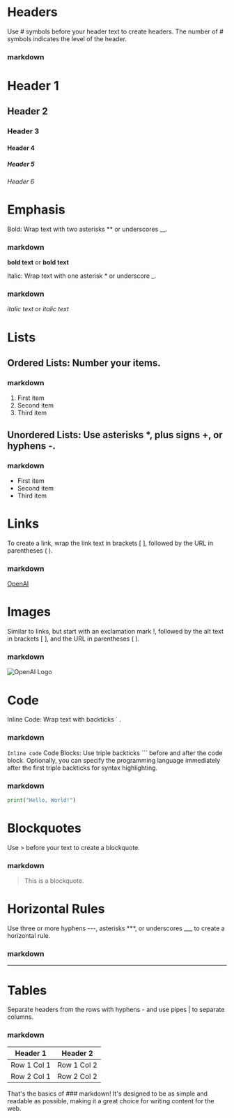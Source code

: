 # Headers
Use # symbols before your header text to create headers. The number of # symbols indicates the level of the header.

### markdown

# Header 1
## Header 2
### Header 3
#### Header 4
##### Header 5
###### Header 6

# Emphasis
Bold: Wrap text with two asterisks ** or underscores __.

### markdown

**bold text** or __bold text__

Italic: Wrap text with one asterisk * or underscore _.

### markdown

*italic text* or _italic text_

# Lists
## Ordered Lists: Number your items.

### markdown

1. First item
2. Second item
3. Third item

## Unordered Lists: Use asterisks *, plus signs +, or hyphens -.

### markdown

- First item
- Second item
- Third item

# Links
To create a link, wrap the link text in brackets [ ], followed by the URL in parentheses ( ).

### markdown

[OpenAI](https://www.openai.com)

# Images
Similar to links, but start with an exclamation mark !, followed by the alt text in brackets [ ], and the URL in parentheses ( ).

### markdown

![OpenAI Logo](https://example.com/logo.png)

# Code
Inline Code: Wrap text with backticks ` .

### markdown

`Inline code`
Code Blocks: Use triple backticks ``` before and after the code block. Optionally, you can specify the programming language immediately after the first triple backticks for syntax highlighting.

### markdown

```python
print("Hello, World!")
```
# Blockquotes
Use > before your text to create a blockquote.

### markdown

> This is a blockquote.

# Horizontal Rules
Use three or more hyphens ---, asterisks ***, or underscores ___ to create a horizontal rule.

### markdown

---
# Tables
Separate headers from the rows with hyphens - and use pipes | to separate columns.

### markdown

| Header 1 | Header 2 |
| --------- | --------- |
| Row 1 Col 1 | Row 1 Col 2 |
| Row 2 Col 1 | Row 2 Col 2 |
That's the basics of ### markdown! It's designed to be as simple and readable as possible, making it a great choice for writing content for the web.